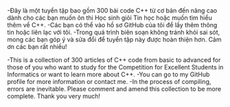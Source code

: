-Đây là một tuyển tập bao gồm 300 bài code C++ từ cơ bản đến nâng cao dành cho các bạn muốn ôn thi Học sinh giỏi Tin học hoặc muốn tìm hiểu thêm về C++.
-Các bạn có thể vào hồ sơ GitHub của tôi để  lấy thêm thông tin hoặc liên lạc với tôi.
-Trong quá trình biên soạn không tránh khỏi sai sót, mong các bạn góp ý và sửa đổi để tuyển tập này được hoàn thiện hơn.
Cảm ơn các bạn rất nhiều!

-This is a collection of 300 articles of C++ code from basic to advanced for those of you who want to study for the Competition for Excellent Students in Informatics or want to learn more about C++.
-You can go to my GitHub profile for more information or contact me.
-In the process of compiling, errors are inevitable. Please comment and amend this collection to be more complete.
Thank you very much!
